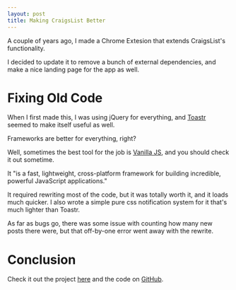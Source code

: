 ```yaml
---
layout: post
title: Making CraigsList Better
---
```


A couple of years ago, I made a Chrome Extesion that extends CraigsList's functionality.

I decided to update it to remove a bunch of external dependencies, and make a nice landing page for the app as well. 

# Fixing Old Code

When I first made this, I was using jQuery for everything, and [Toastr](https://codeseven.github.io/toastr/) seemed to make itself useful as well.

Frameworks are better for everything, right?

Well, sometimes the best tool for the job is [Vanilla JS](http://vanilla-js.com/), and you should check it out sometime. 

It "is a fast, lightweight, cross-platform framework for building incredible, powerful JavaScript applications."

It required rewriting most of the code, but it was totally worth it, and it loads much quicker. I also wrote a simple pure css notification system for it that's much lighter than Toastr.

As far as bugs go, there was some issue with counting how many new posts there were, but that off-by-one error went away with the rewrite. 

# Conclusion

Check it out the project [here](https://smashipsum.herokuapp.com) and the code on [GitHub](https://github.com/disregardingstandards/smashipsum).